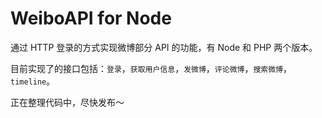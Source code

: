 WeiboAPI for Node
========

通过 HTTP 登录的方式实现微博部分 API 的功能，有 Node 和 PHP 两个版本。

目前实现了的接口包括：`登录`，`获取用户信息`，`发微博`，`评论微博`，`搜索微博`，`timeline`。

正在整理代码中，尽快发布～
